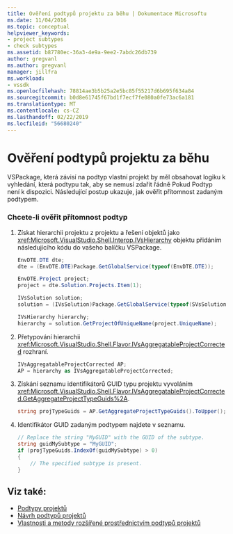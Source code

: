 ```yaml
---
title: Ověření podtypů projektu za běhu | Dokumentace Microsoftu
ms.date: 11/04/2016
ms.topic: conceptual
helpviewer_keywords:
- project subtypes
- check subtypes
ms.assetid: b87780ec-36a3-4e9a-9ee2-7abdc26db739
author: gregvanl
ms.author: gregvanl
manager: jillfra
ms.workload:
- vssdk
ms.openlocfilehash: 78814ae3b5b25a2e5bc85f55217d6b695f634a84
ms.sourcegitcommit: b0d8e61745f67bd1f7ecf7fe080a0fe73ac6a181
ms.translationtype: MT
ms.contentlocale: cs-CZ
ms.lasthandoff: 02/22/2019
ms.locfileid: "56680240"
---
```

# <a name="verify-subtypes-of-a-project-at-run-time"></a>Ověření podtypů projektu za běhu
VSPackage, která závisí na podtyp vlastní projekt by měl obsahovat logiku k vyhledání, která podtypu tak, aby se nemusí zdařit řádně Pokud Podtyp není k dispozici. Následující postup ukazuje, jak ověřit přítomnost zadaným podtypem.

### <a name="to-verify-the-presence-of-a-subtype"></a>Chcete-li ověřit přítomnost podtyp

1.  Získat hierarchii projektu z projektu a řešení objektů jako <xref:Microsoft.VisualStudio.Shell.Interop.IVsHierarchy> objektu přidáním následujícího kódu do vašeho balíčku VSPackage.

    ```csharp
    EnvDTE.DTE dte;
    dte = (EnvDTE.DTE)Package.GetGlobalService(typeof(EnvDTE.DTE));

    EnvDTE.Project project;
    project = dte.Solution.Projects.Item(1);

    IVsSolution solution;
    solution = (IVsSolution)Package.GetGlobalService(typeof(SVsSolution));

    IVsHierarchy hierarchy;
    hierarchy = solution.GetProjectOfUniqueName(project.UniqueName);

    ```

2.  Přetypování hierarchii <xref:Microsoft.VisualStudio.Shell.Flavor.IVsAggregatableProjectCorrected> rozhraní.

    ```csharp
    IVsAggregatableProjectCorrected AP;
    AP = hierarchy as IVsAggregatableProjectCorrected;

    ```

3.  Získání seznamu identifikátorů GUID typu projektu vyvoláním <xref:Microsoft.VisualStudio.Shell.Flavor.IVsAggregatableProjectCorrected.GetAggregateProjectTypeGuids%2A>.

    ```csharp
    string projTypeGuids = AP.GetAggregateProjectTypeGuids().ToUpper();

    ```

4.  Identifikátor GUID zadaným podtypem najdete v seznamu.

    ```csharp
    // Replace the string "MyGUID" with the GUID of the subtype.
    string guidMySubtype = "MyGUID";
    if (projTypeGuids.IndexOf(guidMySubtype) > 0)
    {
        // The specified subtype is present.
    }
    ```

## <a name="see-also"></a>Viz také:
- [Podtypy projektů](../extensibility/internals/project-subtypes.md)
- [Návrh podtypů projektů](../extensibility/internals/project-subtypes-design.md)
- [Vlastnosti a metody rozšířené prostřednictvím podtypů projektů](../extensibility/internals/properties-and-methods-extended-by-project-subtypes.md)